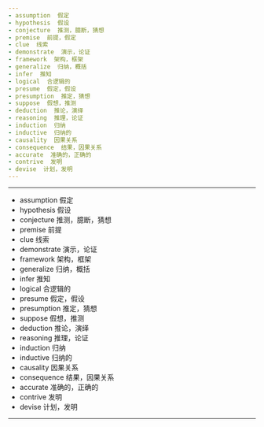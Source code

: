 ```yaml
---
- assumption  假定
- hypothesis  假设
- conjecture  推测，臆断，猜想
- premise  前提，假定
- clue  线索
- demonstrate  演示，论证
- framework  架构，框架
- generalize  归纳，概括
- infer  推知
- logical  合逻辑的
- presume  假定，假设
- presumption  推定，猜想
- suppose  假想，推测
- deduction  推论，演绎
- reasoning  推理，论证
- induction  归纳
- inductive  归纳的
- causality  因果关系
- consequence  结果，因果关系
- accurate  准确的，正确的
- contrive  发明
- devise  计划，发明
---
```


---
- assumption   假定
- hypothesis   假设
- conjecture  推测，臆断，猜想
- premise  前提
- clue  线索
- demonstrate  演示，论证
- framework  架构，框架
- generalize  归纳，概括
- infer  推知
- logical  合逻辑的
- presume  假定，假设
- presumption  推定，猜想
- suppose  假想，推测
- deduction  推论，演绎
- reasoning  推理，论证
- induction  归纳
- inductive  归纳的
- causality  因果关系
- consequence  结果，因果关系
- accurate  准确的，正确的
- contrive  发明
- devise  计划，发明
---